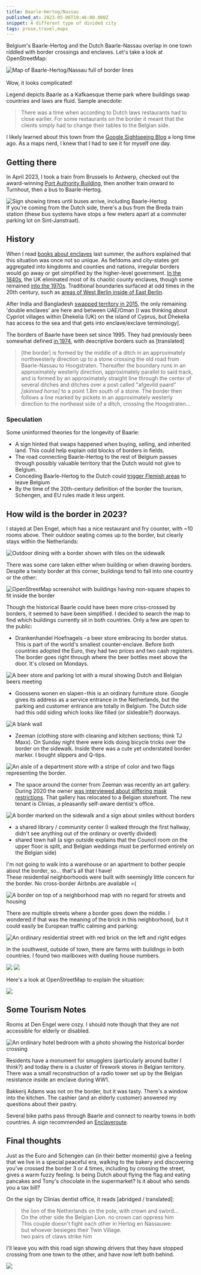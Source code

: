 ```yaml
---
title: Baarle-Hertog/Nassau
published_at: 2023-05-06T18:46:00.000Z
snippet: A different type of divided city
tags: prose,travel,maps
---
```


Belgium's Baarle-Hertog and the Dutch Baarle-Nassau overlap in one town riddled with border crossings and enclaves. Let's take a look at OpenStreetMap:

<img src="/blog-images/baarle-1.png" alt="Map of Baarle-Hertog/Nassau full of border lines"/>
<br/><br/>
Wow, it looks complicated!

Legend depicts Baarle as a Kafkaesque theme park where buildings swap countries and laws are fluid. Sample anecdote:

> There was a time when according to Dutch laws restaurants had to close earlier. For some restaurants on the border it meant that the clients simply had to change their tables to the Belgian side.

I likely learned about this town from the [Google Sightseeing Blog](https://www.googlesightseeing.com/2008/12/complicated-borders/) a long time ago. As a maps nerd, I knew that I had to see it for myself one day.

## Getting there

In April 2023, I took a train from Brussels to Antwerp, checked out the award-winning [Port Authority Building](https://en.wikipedia.org/wiki/Port_Authority_Building_%28Antwerp%29), then another train onward to Turnhout, then a bus to Baarle-Hertog.

<img src="/blog-images/baarle-2.jpeg" alt="Sign showing times until buses arrive, including Baarle-Hertog"/>
<br/>
If you're coming from the Dutch side, there's a bus from the Breda train station (these bus systems have stops a few meters apart at a commuter parking lot on Sint-Janstraat).

## History

When I read [books about enclaves](https://mapmeld.medium.com/reading-blog-july-sovereignty-edition-e033843a8113) last summer, the authors explained that this situation was once not so unique. As fiefdoms and city-states got aggregated into kingdoms and counties and nations, irregular borders would go away or get simplified by the higher-level government.
[In the 1840s](https://en.wikipedia.org/wiki/Counties_%28Detached_Parts%29_Act_1844), the UK eliminated most of its chaotic county enclaves, though some remained [into the 1970s](https://en.wikipedia.org/wiki/List_of_county_exclaves_in_England_and_Wales_1844%E2%80%931974).
Traditional boundaries surfaced at odd times in the 20th century, such as [areas of West Berlin inside of East Berlin](https://en.wikipedia.org/wiki/Exclaves_of_West_Berlin_in_East_Germany).

After India and Bangladesh [swapped territory in 2015](https://en.wikipedia.org/wiki/India%E2%80%93Bangladesh_enclaves), the only remaining 'double enclaves' are here and between UAE/Oman [I was thinking about Cypriot villages within Dhekelia (UK) on the island of Cyprus, but Dhekelia has access to the sea and that gets into enclave/exclave terminology].

The borders of Baarle have been set since 1995. They had previously been somewhat defined [in  1974](http://home.scarlet.be/edragas/ProcesVerbaal1974.html), with descriptive borders such as [translated]

> [the border] is formed by the middle of a ditch in an approximately northwesterly direction up to a stone crossing the old road from Baarle-Nassau to Hoogstraten. Thereafter the boundary runs in an approximately westerly direction, approximately parallel to said track, and is formed by an approximately straight line through the center of several ditches and ditches over a post called "afgevild paard" *[skinned horse]* to a point 1.8m south of a stone. The border then follows a line marked by pickets in an approximately westerly direction to the northeast side of a ditch, crossing the Hoogstraten…

### Speculation

Some uninformed theories for the longevity of Baarle:
- A sign hinted that swaps happened when buying, selling, and inherited land. This could help explain odd blocks of borders in fields.
- The road connecting Baarle-Hertog to the rest of Belgium passes through possibly valuable territory that the Dutch would not give to Belgium.
- Conceding Baarle-Hertog to the Dutch could [trigger Flemish areas](https://en.wikipedia.org/wiki/Hypothetical_partition_of_Belgium) to leave Belgium
- By the time of the 20th-century definition of the border the tourism, Schengen, and EU rules made it less urgent.

## How wild is the border in 2023?

I stayed at Den Engel, which has a nice restaurant and fry counter, with ~10 rooms above. Their outdoor seating comes up to the border, but clearly stays within the Netherlands:

<img src="/blog-images/baarle-3.jpeg" alt="Outdoor dining with a border shown with tiles on the sidewalk"/>
<br/>

There was some care taken either when building or when drawing borders. Despite a twisty border at this corner, buildings tend to fall into one country or the other:

<img src="/blog-images/baarle-4.png" alt="OpenStreetMap screenshot with buildings having non-square shapes to fit inside the border"/>
<br/>

Though the historical Baarle could have been more criss-crossed by borders, it seemed to have been simplified. I decided to search the map to find which buildings currently sit in both countries. Only a few are open to the public:

- Drankenhandel Hoefnagels - a beer store embracing its border status. This is part of the world's smallest counter-enclave. Before both countries adopted the Euro, they had two prices and two cash registers. The border goes right through where the beer bottles meet above the door. It's closed on Mondays.

<img src="/blog-images/baarle-5.jpeg" alt="A beer store and parking lot with a mural showing Dutch and Belgian beers meeting"/>
<br/>

- Goossens wonen en slapen - this is an ordinary furniture store. Google gives its address as a service entrance in the Netherlands, but the parking and customer entrance are totally in Belgium. The Dutch side had this odd siding which looks like filled (or slideable?) doorways.

<img src="/blog-images/baarle-6.jpeg" alt="A blank wall"/>
<br/>

- Zeeman (clothing store with cleaning and kitchen sections; think TJ Maxx). On Sunday night there were kids doing bicycle tricks over the border on the sidewalk. Inside there was a cute yet understated border marker. I bought slippers and Q-tips.

<img src="/blog-images/baarle-7.jpeg" alt="An aisle of a department store with a stripe of color and two flags representing the border."/>
<br/>

- The space around the corner from Zeeman was recently an art gallery. During 2020 the owner [was interviewed about differing mask restrictions](https://www.france24.com/en/20200813-netherlands-belgian-enclave-juggles-tricky-virus-rules). That gallery has relocated to a Belgian storefront. The new tenant is Clinias, a pleasantly self-aware dentist's office.

<img src="/blog-images/baarle-8.jpeg" alt="A border marked on the sidewalk and a sign about smiles without borders"/>
<br/>

- a shared library / community center (I walked through the first hallway, didn't see anything out of the ordinary or overtly divided)
- shared town hall (a sign outside explains that the Council room on the upper floor is split, and Belgian weddings must be performed entirely on the Belgian side)

I'm not going to walk into a warehouse or an apartment to bother people about the border, so… that's all that I have!<br/>
These residential neighborhoods were built with seemingly little concern for the border. No cross-border Airbnbs are available =(

<img src="/blog-images/baarle-9.png" alt="A border on top of a neighborhood map with no regard for streets and housing"/>
<br/>

There are multiple streets where a border goes down the middle. I wondered if that was the meaning of the brick in this neighborhood, but it could easily be European traffic calming and parking:

<img src="/blog-images/baarle-12.jpeg" alt="An ordinary residential street with red brick on the left and right edges"/>
<br/>

In the southwest, outside of town, there are farms with buildings in both countries. I found two mailboxes with dueling house numbers.

<img src="/blog-images/baarle-10.jpeg"/>
<img src="/blog-images/baarle-11.jpeg"/>
<br/>

Here's a look at OpenStreetMap to explain the situation:

<img src="/blog-images/baarle-11b.png"/>
<br/>

## Some Tourism Notes

Rooms at Den Engel were cozy. I should note though that they are not accessible for elderly or disabled.

<img src="/blog-images/baarle-13.jpeg" alt="An ordinary hotel bedroom with a photo showing the historical border crossing"/>
<br/>

Residents have a monument for smugglers (particularly around butter I think?) and today there is a cluster of firework stores in Belgian territory. There was a small reconstruction of a radio tower set up by the Belgian resistance inside an enclave during WW1.

Bakkerij Adams was not on the border, but it was tasty. There's a window into the kitchen. The cashier (and an elderly customer) answered my questions about their pastry.

Several bike paths pass through Baarle and connect to nearby towns in both countries. A sign recommended an [Enclaveroute](https://www.visitbaarle.com/routes/enclaveroute-5b6ed06c2a5ab0e5588e5816).

## Final thoughts

Just as the Euro and Schengen can (in their better moments) give a feeling that we live in a special peaceful era, walking to the bakery and discovering you've crossed the border 3 or 4 times, including by crossing the street, gives a warm fuzzy feeling. Is being Dutch about flying the flag and eating pancakes and Tony's chocolate in the supermarket? Is it about who sends you a tax bill?

On the sign by Clinias dentist office, it reads [abridged / translated]:

> the lion of the Netherlands on the pole, with crown and sword...<br/>
> On the other side the Belgian Lion. no crown can oppress him<br/>
> This couple doesn't fight each other in Hertog en Nassauwe:<br/>
> but whoever besieges their Twin Village.<br/>
> two pairs of claws strike him

I'll leave you with this road sign showing drivers that they have stopped crossing from one town to the other, and have now left both behind.

<img src="/blog-images/baarle-14.jpeg"/>

<br/>
<br/>
<br/>
